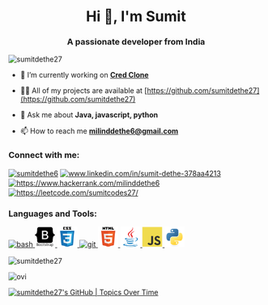 



<h1 align="center">Hi 👋, I'm Sumit</h1>
<h3 align="center">A passionate developer from India </h3>
 
<p align="left"> <img src="https://komarev.com/ghpvc/?username=sumitdethe27&label=Profile%20views&color=0e75b6&style=flat" alt="sumitdethe27" /> </p>


- 🔭 I’m currently working on  [**Cred Clone**](https://github.com/sumitdethe27/cred-clone)





- 👨‍💻 All of my projects are available at [https://github.com/sumitdethe27](https://github.com/sumitdethe27)

- 💬 Ask me about **Java, javascript, python**

- 📫 How to reach me **milinddethe6@gmail.com**


<h3 align="left">Connect with me:</h3>
<p align="left">
<a href="https://twitter.com/SumitDethe6" target="blank"><img align="center" src="https://raw.githubusercontent.com/rahuldkjain/github-profile-readme-generator/master/src/images/icons/Social/twitter.svg" alt="sumitdethe6" height="30" width="40" /></a>
<a href="https://www.linkedin.com/in/sumit-dethe-378aa4213/" target="blank"><img align="center" src="https://raw.githubusercontent.com/rahuldkjain/github-profile-readme-generator/master/src/images/icons/Social/linked-in-alt.svg" alt="www.linkedin.com/in/sumit-dethe-378aa4213" height="30" width="40" /></a>
<a href="https://www.hackerrank.com/milinddethe6" target="blank"><img align="center" src="https://raw.githubusercontent.com/rahuldkjain/github-profile-readme-generator/master/src/images/icons/Social/hackerrank.svg" alt="https://www.hackerrank.com/milinddethe6" height="30" width="40" /></a>
<a href="https://leetcode.com/Sumitcodes27/" target="blank"><img align="center" src="https://raw.githubusercontent.com/rahuldkjain/github-profile-readme-generator/master/src/images/icons/Social/leet-code.svg" alt="https://leetcode.com/sumitcodes27/" height="30" width="40" /></a>
</p>

<h3 align="left">Languages and Tools:</h3>
<p align="left"> <a href="https://www.gnu.org/software/bash/" target="_blank" rel="noreferrer"> <img src="https://www.vectorlogo.zone/logos/gnu_bash/gnu_bash-icon.svg" alt="bash" width="40" height="40"/> </a> <a href="https://getbootstrap.com" target="_blank" rel="noreferrer"> <img src="https://raw.githubusercontent.com/devicons/devicon/master/icons/bootstrap/bootstrap-plain-wordmark.svg" alt="bootstrap" width="40" height="40"/> </a> <a href="https://www.w3schools.com/css/" target="_blank" rel="noreferrer"> <img src="https://raw.githubusercontent.com/devicons/devicon/master/icons/css3/css3-original-wordmark.svg" alt="css3" width="40" height="40"/> </a> <a href="https://git-scm.com/" target="_blank" rel="noreferrer"> <img src="https://www.vectorlogo.zone/logos/git-scm/git-scm-icon.svg" alt="git" width="40" height="40"/> </a> <a href="https://www.w3.org/html/" target="_blank" rel="noreferrer"> <img src="https://raw.githubusercontent.com/devicons/devicon/master/icons/html5/html5-original-wordmark.svg" alt="html5" width="40" height="40"/> </a> <a href="https://www.java.com" target="_blank" rel="noreferrer"> <img src="https://raw.githubusercontent.com/devicons/devicon/master/icons/java/java-original.svg" alt="java" width="40" height="40"/> </a> <a href="https://developer.mozilla.org/en-US/docs/Web/JavaScript" target="_blank" rel="noreferrer"> <img src="https://raw.githubusercontent.com/devicons/devicon/master/icons/javascript/javascript-original.svg" alt="javascript" width="40" height="40"/> </a> <a href="https://www.python.org" target="_blank" rel="noreferrer"> <img src="https://raw.githubusercontent.com/devicons/devicon/master/icons/python/python-original.svg" alt="python" width="40" height="40"/> </a> </p>

<p><img align="center" src="https://github-readme-streak-stats.herokuapp.com/?user=sumitdethe27&" alt="sumitdethe27" /></p>


<p><img src="https://github-readme-stats.vercel.app/api/top-langs?username=sumitdethe27&show_icons=true&locale=en&layout=compact&theme=chartreuse-dark" alt="ovi" /></p>

[![sumitdethe27's GitHub | Topics Over Time](https://stats.quine.sh/sumitdethe27/topics-over-time?theme=light)](https://quine.sh)
